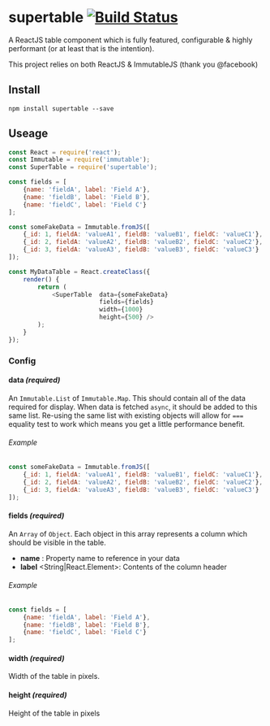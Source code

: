 supertable  [![Build Status](https://travis-ci.org/bigdatr/supertable.svg)](https://travis-ci.org/bigdatr/supertable)
======

A ReactJS table component which is fully featured, configurable & highly performant (or at least that is the intention).

This project relies on both ReactJS & ImmutableJS (thank you @facebook)

## Install
`npm install supertable --save`

## Useage
```js
const React = require('react');
const Immutable = require('immutable');
const SuperTable = require('supertable');

const fields = [
    {name: 'fieldA', label: 'Field A'},
    {name: 'fieldB', label: 'Field B'},
    {name: 'fieldC', label: 'Field C'}
];

const someFakeData = Immutable.fromJS([
    {_id: 1, fieldA: 'valueA1', fieldB: 'valueB1', fieldC: 'valueC1'},
    {_id: 2, fieldA: 'valueA2', fieldB: 'valueB2', fieldC: 'valueC2'},
    {_id: 3, fieldA: 'valueA3', fieldB: 'valueB3', fieldC: 'valueC3'}
]);

const MyDataTable = React.createClass({
    render() {
        return (
            <SuperTable  data={someFakeData}
                         fields={fields}
                         width={1000}
                         height={500} />
        );
    }
});
```

### Config

#### data _(required)_
An `Immutable.List` of `Immutable.Map`. This should contain all of the data required for display. When data is fetched `async`, it should be added to this same list. Re-using the same list with existing objects will allow for `===` equality test to work which means you get a little performance benefit.

###### Example
```js
const someFakeData = Immutable.fromJS([
    {_id: 1, fieldA: 'valueA1', fieldB: 'valueB1', fieldC: 'valueC1'},
    {_id: 2, fieldA: 'valueA2', fieldB: 'valueB2', fieldC: 'valueC2'},
    {_id: 3, fieldA: 'valueA3', fieldB: 'valueB3', fieldC: 'valueC3'}
]);
```

#### fields _(required)_
An `Array` of `Object`. Each object in this array represents a column which should be visible in the table.

* **name** <String>: Property name to reference in your data
* **label** <String|React.Element>: Contents of the column header

###### Example
```js
const fields = [
    {name: 'fieldA', label: 'Field A'},
    {name: 'fieldB', label: 'Field B'},
    {name: 'fieldC', label: 'Field C'}
];
```

#### width _(required)_
Width of the table in pixels.

#### height _(required)_
Height of the table in pixels

